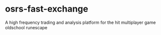 # osrs-fast-exchange
A high frequency trading and analysis platform for the hit multiplayer game oldschool runescape
